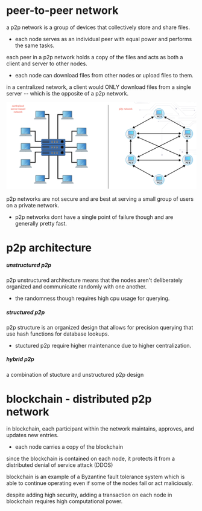 # peer-to-peer network

a p2p network is a group of devices that collectively store and share files.
- each node serves as an individual peer with equal power and performs the same tasks.

each peer in a p2p network holds a copy of the files and acts as both a client and server to other nodes.
- each node can download files from other nodes or upload files to them.

in a centralized network, a client would ONLY download files from a single server -- which is the opposite of a p2p network.

![](../../imgs/p2p-network.png)

p2p networks are not secure and are best at serving a small group of users on a private network.
- p2p networks dont have a single point of failure though and are generally pretty fast.

# p2p architecture

##### unstructured p2p

p2p unstructured architecture means that the nodes aren't deliberately organized and communicate randomly with one another.
- the randomness though requires high cpu usage for querying.

##### structured p2p

p2p structure is an organized design that allows for precision querying that use hash functions for database lookups.
- stuctured p2p require higher maintenance due to higher centralization.

##### hybrid p2p

a combination of stucture and unstructured p2p design


# blockchain - distributed p2p network

in blockchain, each participant within the network maintains, approves, and updates new entries.
- each node carries a copy of the blockchain

since the blockchain is contained on each node, it protects it from a distributed denial of service attack (DDOS)

blockchain is an example of a Byzantine fault tolerance system which is able to continue operating even if some of the nodes fail or act maliciously.

despite adding high security, adding a transaction on each node in blockchain requires high computational power.


